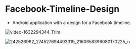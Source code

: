 # Facebook-Timeline-Design
- Android application with a design for a Facebook timeline.

![video-1632294344_Trim](https://user-images.githubusercontent.com/62884380/134299864-381341dc-df59-416c-b6b5-dbdda0954f05.gif)

![242526982_274527694493319_2160658396080170225_n](https://user-images.githubusercontent.com/62884380/134410568-75ccbcd9-20ad-437c-9443-0bb65c806f56.jpg)

